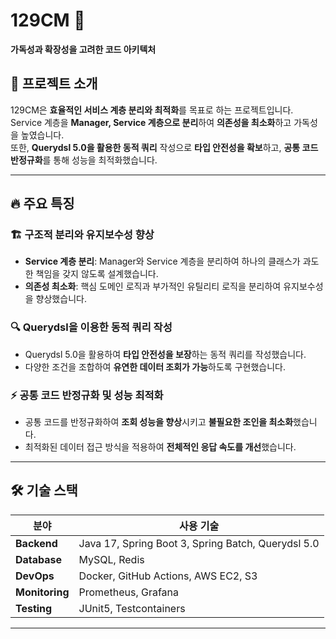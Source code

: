 # 129CM 🚀  
**가독성과 확장성을 고려한 코드 아키텍처**  

## 📖 프로젝트 소개  
129CM은 **효율적인 서비스 계층 분리와 최적화**를 목표로 하는 프로젝트입니다.  
Service 계층을 **Manager, Service 계층으로 분리**하여 **의존성을 최소화**하고 가독성을 높였습니다.  
또한, **Querydsl 5.0을 활용한 동적 쿼리** 작성으로 **타입 안전성을 확보**하고, **공통 코드 반정규화**를 통해 성능을 최적화했습니다.  

---

## 🔥 주요 특징  

### 🏗️ **구조적 분리와 유지보수성 향상**  
- **Service 계층 분리**: Manager와 Service 계층을 분리하여 하나의 클래스가 과도한 책임을 갖지 않도록 설계했습니다.  
- **의존성 최소화**: 핵심 도메인 로직과 부가적인 유틸리티 로직을 분리하여 유지보수성을 향상했습니다.  

### 🔍 **Querydsl을 이용한 동적 쿼리 작성**  
- Querydsl 5.0을 활용하여 **타입 안전성을 보장**하는 동적 쿼리를 작성했습니다.  
- 다양한 조건을 조합하여 **유연한 데이터 조회가 가능**하도록 구현했습니다.  

### ⚡ **공통 코드 반정규화 및 성능 최적화**  
- 공통 코드를 반정규화하여 **조회 성능을 향상**시키고 **불필요한 조인을 최소화**했습니다.  
- 최적화된 데이터 접근 방식을 적용하여 **전체적인 응답 속도를 개선**했습니다.  

---

## 🛠️ 기술 스택  

| 분야         | 사용 기술 |
|-------------|----------|
| **Backend** | Java 17, Spring Boot 3, Spring Batch, Querydsl 5.0 |
| **Database** | MySQL, Redis |
| **DevOps** | Docker, GitHub Actions, AWS EC2, S3 |
| **Monitoring** | Prometheus, Grafana |
| **Testing** | JUnit5, Testcontainers |

---
